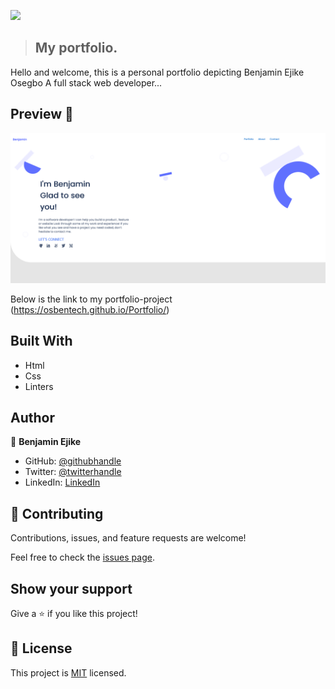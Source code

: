 ![](https://img.shields.io/badge/Microverse-blueviolet)

> ## My portfolio.

   Hello and welcome,
   this is a personal portfolio depicting Benjamin Ejike Osegbo
   A full stack web developer...

   ## Preview 📸
   
   <img width="800" alt="Portfolio Preview Screenshot" src="photo/bg/portfolio-preview.png">

Below is the link to my portfolio-project
(https://osbentech.github.io/Portfolio/)


## Built With

- Html
- Css
- Linters


## Author

👤 **Benjamin Ejike**

- GitHub: [@githubhandle](https://github.com/osbentech)
- Twitter: [@twitterhandle](https://twitter.com/EjikeOsegbo)
- LinkedIn: [LinkedIn](www.linkedin.com/in/benejike)


## 🤝 Contributing

Contributions, issues, and feature requests are welcome!

Feel free to check the [issues page](../../issues/).

## Show your support

Give a ⭐️ if you like this project!


## 📝 License

This project is [MIT](./MIT.md) licensed.